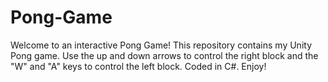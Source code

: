 # Pong-Game
Welcome to an interactive Pong Game! This repository contains my Unity Pong game. Use the up and down arrows to control the right block and the "W" and "A" keys to control the left block. Coded in C#. Enjoy!
